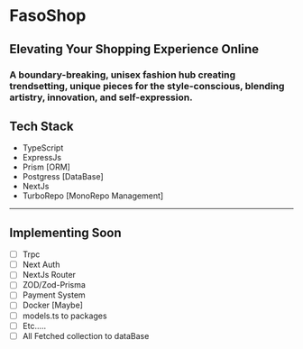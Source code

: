 # FasoShop

## Elevating Your Shopping Experience Online

### A boundary-breaking, unisex fashion hub creating trendsetting, unique pieces for the style-conscious, blending artistry, innovation, and self-expression.

## Tech Stack

- TypeScript
- ExpressJs
- Prism [ORM]
- Postgress [DataBase]
- NextJs
- TurboRepo [MonoRepo Management]

---

## Implementing Soon

- [ ] Trpc
- [ ] Next Auth
- [ ] NextJs Router
- [ ] ZOD/Zod-Prisma
- [ ] Payment System
- [ ] Docker [Maybe]
- [ ] models.ts to packages
- [ ] Etc.....
- [ ] All Fetched collection to dataBase

